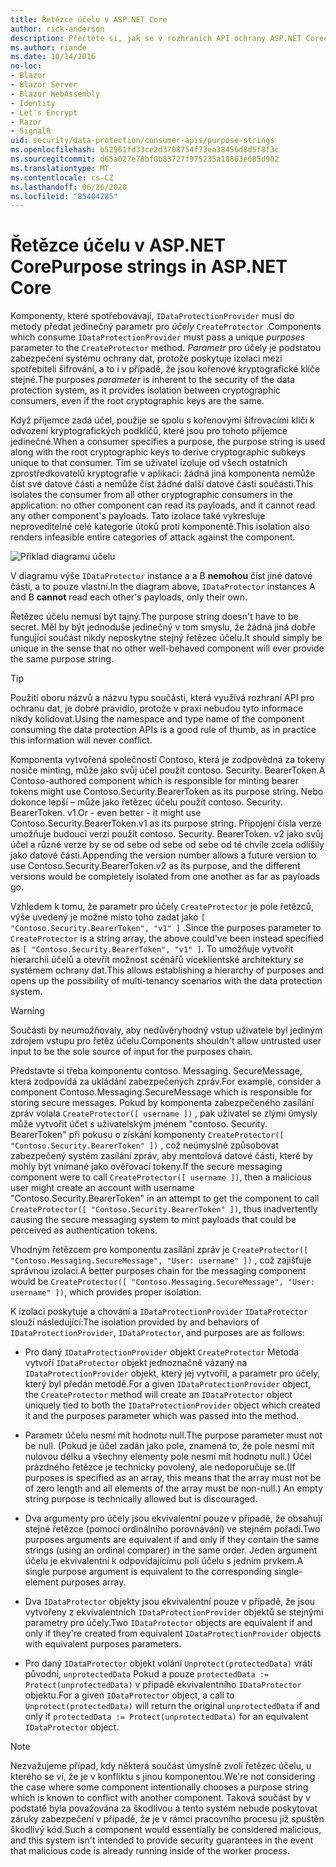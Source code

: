 ```yaml
---
title: Řetězce účelu v ASP.NET Core
author: rick-anderson
description: Přečtěte si, jak se v rozhraních API ochrany ASP.NET Corech dat používají řetězce účelu.
ms.author: riande
ms.date: 10/14/2016
no-loc:
- Blazor
- Blazor Server
- Blazor WebAssembly
- Identity
- Let's Encrypt
- Razor
- SignalR
uid: security/data-protection/consumer-apis/purpose-strings
ms.openlocfilehash: b52961fd33ce2d3708754f73ea38456d8d5f8f3c
ms.sourcegitcommit: d65a027e78bf0b83727f975235a18863e685d902
ms.translationtype: MT
ms.contentlocale: cs-CZ
ms.lasthandoff: 06/26/2020
ms.locfileid: "85404285"
---
```

# <a name="purpose-strings-in-aspnet-core"></a><span data-ttu-id="0948b-103">Řetězce účelu v ASP.NET Core</span><span class="sxs-lookup"><span data-stu-id="0948b-103">Purpose strings in ASP.NET Core</span></span>

<a name="data-protection-consumer-apis-purposes"></a>

<span data-ttu-id="0948b-104">Komponenty, které spotřebovávají, `IDataProtectionProvider` musí do metody předat jedinečný parametr pro *účely* `CreateProtector` .</span><span class="sxs-lookup"><span data-stu-id="0948b-104">Components which consume `IDataProtectionProvider` must pass a unique *purposes* parameter to the `CreateProtector` method.</span></span> <span data-ttu-id="0948b-105">*Parametr* pro účely je podstatou zabezpečení systému ochrany dat, protože poskytuje izolaci mezi spotřebiteli šifrování, a to i v případě, že jsou kořenové kryptografické klíče stejné.</span><span class="sxs-lookup"><span data-stu-id="0948b-105">The purposes *parameter* is inherent to the security of the data protection system, as it provides isolation between cryptographic consumers, even if the root cryptographic keys are the same.</span></span>

<span data-ttu-id="0948b-106">Když příjemce zadá účel, použije se spolu s kořenovými šifrovacími klíči k odvození kryptografických podklíčů, které jsou pro tohoto příjemce jedinečné.</span><span class="sxs-lookup"><span data-stu-id="0948b-106">When a consumer specifies a purpose, the purpose string is used along with the root cryptographic keys to derive cryptographic subkeys unique to that consumer.</span></span> <span data-ttu-id="0948b-107">Tím se uživatel izoluje od všech ostatních zprostředkovatelů kryptografie v aplikaci: žádná jiná komponenta nemůže číst své datové části a nemůže číst žádné další datové části součásti.</span><span class="sxs-lookup"><span data-stu-id="0948b-107">This isolates the consumer from all other cryptographic consumers in the application: no other component can read its payloads, and it cannot read any other component's payloads.</span></span> <span data-ttu-id="0948b-108">Tato izolace také vykresluje neproveditelné celé kategorie útoků proti komponentě.</span><span class="sxs-lookup"><span data-stu-id="0948b-108">This isolation also renders infeasible entire categories of attack against the component.</span></span>

![Příklad diagramu účelu](purpose-strings/_static/purposes.png)

<span data-ttu-id="0948b-110">V diagramu výše `IDataProtector` instance a a B **nemohou** číst jiné datové části, a to pouze vlastní.</span><span class="sxs-lookup"><span data-stu-id="0948b-110">In the diagram above, `IDataProtector` instances A and B **cannot** read each other's payloads, only their own.</span></span>

<span data-ttu-id="0948b-111">Řetězec účelu nemusí být tajný.</span><span class="sxs-lookup"><span data-stu-id="0948b-111">The purpose string doesn't have to be secret.</span></span> <span data-ttu-id="0948b-112">Měl by být jednoduše jedinečný v tom smyslu, že žádná jiná dobře fungující součást nikdy neposkytne stejný řetězec účelu.</span><span class="sxs-lookup"><span data-stu-id="0948b-112">It should simply be unique in the sense that no other well-behaved component will ever provide the same purpose string.</span></span>

>[!TIP]
> <span data-ttu-id="0948b-113">Použití oboru názvů a názvu typu součásti, která využívá rozhraní API pro ochranu dat, je dobré pravidlo, protože v praxi nebudou tyto informace nikdy kolidovat.</span><span class="sxs-lookup"><span data-stu-id="0948b-113">Using the namespace and type name of the component consuming the data protection APIs is a good rule of thumb, as in practice this information will never conflict.</span></span>
>
><span data-ttu-id="0948b-114">Komponenta vytvořená společností Contoso, která je zodpovědná za tokeny nosiče minting, může jako svůj účel použít contoso. Security. BearerToken.</span><span class="sxs-lookup"><span data-stu-id="0948b-114">A Contoso-authored component which is responsible for minting bearer tokens might use Contoso.Security.BearerToken as its purpose string.</span></span> <span data-ttu-id="0948b-115">Nebo dokonce lepší – může jako řetězec účelu použít contoso. Security. BearerToken. v1.</span><span class="sxs-lookup"><span data-stu-id="0948b-115">Or - even better - it might use Contoso.Security.BearerToken.v1 as its purpose string.</span></span> <span data-ttu-id="0948b-116">Připojení čísla verze umožňuje budoucí verzi použít contoso. Security. BearerToken. v2 jako svůj účel a různé verze by se od sebe od sebe od sebe od té chvíle zcela odlišily jako datové části.</span><span class="sxs-lookup"><span data-stu-id="0948b-116">Appending the version number allows a future version to use Contoso.Security.BearerToken.v2 as its purpose, and the different versions would be completely isolated from one another as far as payloads go.</span></span>

<span data-ttu-id="0948b-117">Vzhledem k tomu, že parametr pro účely `CreateProtector` je pole řetězců, výše uvedený je možné místo toho zadat jako `[ "Contoso.Security.BearerToken", "v1" ]` .</span><span class="sxs-lookup"><span data-stu-id="0948b-117">Since the purposes parameter to `CreateProtector` is a string array, the above could've been instead specified as `[ "Contoso.Security.BearerToken", "v1" ]`.</span></span> <span data-ttu-id="0948b-118">To umožňuje vytvořit hierarchii účelů a otevřít možnost scénářů víceklientské architektury se systémem ochrany dat.</span><span class="sxs-lookup"><span data-stu-id="0948b-118">This allows establishing a hierarchy of purposes and opens up the possibility of multi-tenancy scenarios with the data protection system.</span></span>

<a name="data-protection-contoso-purpose"></a>

>[!WARNING]
> <span data-ttu-id="0948b-119">Součásti by neumožňovaly, aby nedůvěryhodný vstup uživatele byl jediným zdrojem vstupu pro řetěz účelu.</span><span class="sxs-lookup"><span data-stu-id="0948b-119">Components shouldn't allow untrusted user input to be the sole source of input for the purposes chain.</span></span>
>
><span data-ttu-id="0948b-120">Představte si třeba komponentu contoso. Messaging. SecureMessage, která zodpovídá za ukládání zabezpečených zpráv.</span><span class="sxs-lookup"><span data-stu-id="0948b-120">For example, consider a component Contoso.Messaging.SecureMessage which is responsible for storing secure messages.</span></span> <span data-ttu-id="0948b-121">Pokud by komponenta zabezpečeného zasílání zpráv volala `CreateProtector([ username ])` , pak uživatel se zlými úmysly může vytvořit účet s uživatelským jménem "contoso. Security. BearerToken" při pokusu o získání komponenty `CreateProtector([ "Contoso.Security.BearerToken" ])` , což neúmyslně způsobovat zabezpečený systém zasílání zpráv, aby mentolová datové části, které by mohly být vnímané jako ověřovací tokeny.</span><span class="sxs-lookup"><span data-stu-id="0948b-121">If the secure messaging component were to call `CreateProtector([ username ])`, then a malicious user might create an account with username "Contoso.Security.BearerToken" in an attempt to get the component to call `CreateProtector([ "Contoso.Security.BearerToken" ])`, thus inadvertently causing the secure messaging system to mint payloads that could be perceived as authentication tokens.</span></span>
>
><span data-ttu-id="0948b-122">Vhodným řetězcem pro komponentu zasílání zpráv je `CreateProtector([ "Contoso.Messaging.SecureMessage", "User: username" ])` , což zajišťuje správnou izolaci.</span><span class="sxs-lookup"><span data-stu-id="0948b-122">A better purposes chain for the messaging component would be `CreateProtector([ "Contoso.Messaging.SecureMessage", "User: username" ])`, which provides proper isolation.</span></span>

<span data-ttu-id="0948b-123">K izolaci poskytuje a chování a `IDataProtectionProvider` `IDataProtector` slouží následující:</span><span class="sxs-lookup"><span data-stu-id="0948b-123">The isolation provided by and behaviors of `IDataProtectionProvider`, `IDataProtector`, and purposes are as follows:</span></span>

* <span data-ttu-id="0948b-124">Pro daný `IDataProtectionProvider` objekt `CreateProtector` Metoda vytvoří `IDataProtector` objekt jednoznačně vázaný na `IDataProtectionProvider` objekt, který jej vytvořil, a parametr pro účely, který byl předán metodě.</span><span class="sxs-lookup"><span data-stu-id="0948b-124">For a given `IDataProtectionProvider` object, the `CreateProtector` method will create an `IDataProtector` object uniquely tied to both the `IDataProtectionProvider` object which created it and the purposes parameter which was passed into the method.</span></span>

* <span data-ttu-id="0948b-125">Parametr účelu nesmí mít hodnotu null.</span><span class="sxs-lookup"><span data-stu-id="0948b-125">The purpose parameter must not be null.</span></span> <span data-ttu-id="0948b-126">(Pokud je účel zadán jako pole, znamená to, že pole nesmí mít nulovou délku a všechny elementy pole nesmí mít hodnotu null.) Účel prázdného řetězce je technicky povolený, ale nedoporučuje se.</span><span class="sxs-lookup"><span data-stu-id="0948b-126">(If purposes is specified as an array, this means that the array must not be of zero length and all elements of the array must be non-null.) An empty string purpose is technically allowed but is discouraged.</span></span>

* <span data-ttu-id="0948b-127">Dva argumenty pro účely jsou ekvivalentní pouze v případě, že obsahují stejné řetězce (pomocí ordinálního porovnávání) ve stejném pořadí.</span><span class="sxs-lookup"><span data-stu-id="0948b-127">Two purposes arguments are equivalent if and only if they contain the same strings (using an ordinal comparer) in the same order.</span></span> <span data-ttu-id="0948b-128">Jeden argument účelu je ekvivalentní k odpovídajícímu poli účelu s jedním prvkem.</span><span class="sxs-lookup"><span data-stu-id="0948b-128">A single purpose argument is equivalent to the corresponding single-element purposes array.</span></span>

* <span data-ttu-id="0948b-129">Dva `IDataProtector` objekty jsou ekvivalentní pouze v případě, že jsou vytvořeny z ekvivalentních `IDataProtectionProvider` objektů se stejnými parametry pro účely.</span><span class="sxs-lookup"><span data-stu-id="0948b-129">Two `IDataProtector` objects are equivalent if and only if they're created from equivalent `IDataProtectionProvider` objects with equivalent purposes parameters.</span></span>

* <span data-ttu-id="0948b-130">Pro daný `IDataProtector` objekt volání `Unprotect(protectedData)` vrátí původní, `unprotectedData` Pokud a pouze `protectedData := Protect(unprotectedData)` v případě ekvivalentního `IDataProtector` objektu.</span><span class="sxs-lookup"><span data-stu-id="0948b-130">For a given `IDataProtector` object, a call to `Unprotect(protectedData)` will return the original `unprotectedData` if and only if `protectedData := Protect(unprotectedData)` for an equivalent `IDataProtector` object.</span></span>

> [!NOTE]
> <span data-ttu-id="0948b-131">Nezvažujeme případ, kdy některá součást úmyslně zvolí řetězec účelu, u kterého se ví, že je v konfliktu s jinou komponentou.</span><span class="sxs-lookup"><span data-stu-id="0948b-131">We're not considering the case where some component intentionally chooses a purpose string which is known to conflict with another component.</span></span> <span data-ttu-id="0948b-132">Taková součást by v podstatě byla považována za škodlivou a tento systém nebude poskytovat záruky zabezpečení v případě, že je v rámci pracovního procesu již spuštěn škodlivý kód.</span><span class="sxs-lookup"><span data-stu-id="0948b-132">Such a component would essentially be considered malicious, and this system isn't intended to provide security guarantees in the event that malicious code is already running inside of the worker process.</span></span>
